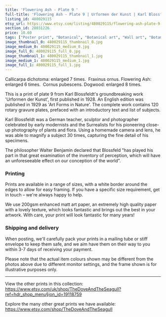 ```yaml
---
title: 'Flowering Ash - Plate 9 '
full-title: 'Flowering Ash - Plate 9 | Urformen der Kunst | Karl Blossfeldt |  Botanical print, wall art, room decor, black & white, sepia, vintage'
listing_id: 480029115
etsy_url: https://www.etsy.com/listing/480029115/flowering-ash-plate-9-urformen-der-kunst?utm_source=site&utm_medium=api&utm_campaign=api
section_id: 28031226
price: 10.60
tags: ["Poster print", "Botanical", "Botanical art", "Wall art", "Botanical poster", "Photograph", "Vintage", "Black and white", "Sepia", "Minimal", "Fern", "High quality print", "Urformen der Kunst"]
image_thumbnail_0: 480029115_thumbnail_0.jpg
image_medium_0: 480029115_medium_0.jpg
image_full_0: 480029115_full_0.jpg
image_thumbnail_1: 480029115_thumbnail_1.jpg
image_medium_1: 480029115_medium_1.jpg
image_full_1: 480029115_full_1.jpg
---
```

Callicarpa dichotoma: enlarged 7 times. 
Fraxinus ornus. Flowering Ash: enlarged 6 times. 
Cornus pubescens. Dogwood: enlarged 8 times.

This is a print of plate 9 from Karl Blossfeldt&#39;s groundbreaking work &#39;Urformen der Kunst&#39;, first published in 1928. An English edition was published in 1929 as &#39;Art Forms in Nature&#39;. The complete work contains 120 rotary gravure plates, prefaced with an introductory text and list of subjects.

Karl Blossfeldt was a German teacher, sculptor and photographer celebrated by early modernists and the Surrealists for his pioneering close-up photography of plants and flora. Using a homemade camera and lens, he was able to magnify a subject 30 times, capturing the fine detail of his specimens.

The philosopher Walter Benjamin declared that Blossfeld &quot;has played his part in that great examination of the inventory of perception, which will have an unforeseeable effect on our conception of the world&quot;. 

### Printing

Prints are available in a range of sizes, with a white border around the edges to allow for easy framing. If you have a specific size requirement, get in touch – we&#39;re always happy to help.

We use 200gsm enhanced matt art paper, an extremely high quality paper with a lovely texture, which looks fantastic and brings out the best in your artwork. With care, your print will look fantastic for many years!

### Shipping and delivery

When posting, we&#39;ll carefully pack your prints in a mailing tube or stiff envelope to keep them safe, and we aim have them on their way to you within 3-7 days of receiving your payment.

Please note that the actual item colours shown may be different from the photos above due to different monitor settings, and the frame shown is for illustrative purposes only.

---

View the other prints in this collection: https://www.etsy.com/uk/shop/TheDoveAndTheSeagull?ref=hdr_shop_menu§ion_id=19118759

Explore the many other great prints we have available: https://www.etsy.com/shop/TheDoveAndTheSeagull
